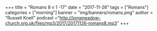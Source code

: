 +++
title = "Romans 8 v 1 -17"
date = "2017-11-26"
tags = ["Romans"]
categories = ["morning"]
banner = "img/banners/romans.png"
author = "Russell Knell"
podcast ="http://longmeadow-church.org.uk/files/mp3/2017/20171126-romans8.mp3"
+++
